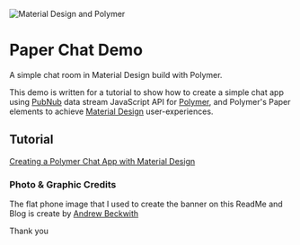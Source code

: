 ![Material Design and Polymer](http://pubnub.com/blog/wp-content/uploads/2015/01/paper-chat-cover.png "Material Design and Polymer")

# Paper Chat Demo

A simple chat room in Material Design build with Polymer.

This demo is written for a tutorial to show how to create a simple chat app using [PubNub][pubnub] data stream JavaScript API for [Polymer][polymer], and Polymer's Paper elements to achieve [Material Design][md] user-experiences.


## Tutorial

[Creating a Polymer Chat App with Material Design][blog]

### Photo & Graphic Credits

The flat phone image that I used to create the banner on this ReadMe and Blog is create by [Andrew Beckwith](https://dribbble.com/shots/1093397-Flat-Phones-PSD-Freebie?list=users&offset=13)

Thank you 


[polymer]: https://www.polymer-project.org
[md]: http://www.google.com/design/spec/material-design/introduction.html
[pubnub]: http://www.pubnub.com/docs/javascript/javascript-sdk.html

[blog]: http://www.pubnub.com/blog/creating-a-polymer-chat-app-with-material-design/
